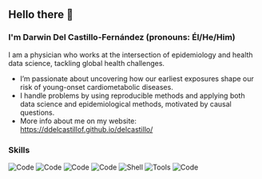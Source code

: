 ## Hello there 👋

### I'm Darwin Del Castillo-Fernández (pronouns: Él/He/Him) 

I am a physician who works at the intersection of epidemiology and health data science, tackling global health challenges.

- I’m passionate about uncovering how our earliest exposures shape our risk of young-onset cardiometabolic diseases.
- I handle problems by using reproducible methods and applying both data science and epidemiological methods, motivated by causal questions.
- More info about me on my website: https://ddelcastillof.github.io/delcastillo/
  
### Skills
![Code](https://img.shields.io/badge/Code-Stata-informational?style=flat&logo=stata&logoColor=white&color=1f5582)
![Code](https://img.shields.io/badge/Code-R-informational?style=flat&logo=r&logoColor=white&color=276DC3)
![Code](https://img.shields.io/badge/Code-Python-informational?style=flat&logo=python&logoColor=white&color=3776AB)
![Code](https://img.shields.io/badge/Code-SQL-informational?style=flat&logo=postgresql&logoColor=white&color=336791)
![Shell](https://img.shields.io/badge/Shell-Bash-informational?style=flat&logo=gnu-bash&logoColor=white&color=4EAA25)
![Tools](https://img.shields.io/badge/Tools-Git-informational?style=flat&logo=git&logoColor=white&color=F05032)
![Code](https://img.shields.io/badge/Code-LaTeX-informational?style=flat&logo=latex&logoColor=white&color=008080)


